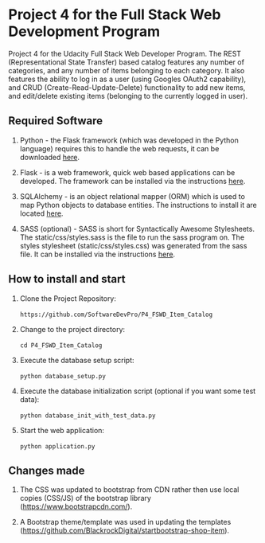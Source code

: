 
# Project 4 for the Full Stack Web Development Program

Project 4 for the Udacity Full Stack Web Developer Program.  The REST (Representational State Transfer) based catalog features any number of categories, and any number of items belonging to each category.  It also features the ability to log in as a user (using Googles OAuth2 capability), and CRUD (Create-Read-Update-Delete) functionality to add new items, and edit/delete existing items (belonging to the currently logged in user).

## Required Software

1. Python - the Flask framework (which was developed in the Python language) requires this to handle the web requests, it can be downloaded [here](https://www.python.org/downloads/).

2. Flask - is a web framework, quick web based applications can be developed.  The framework can be installed via the instructions
[here](http://flask.pocoo.org/docs/0.12/installation/#installation).

3. SQLAlchemy - is an object relational mapper (ORM) which is used to map Python objects to database entities.  The instructions to install it are located [here](http://docs.sqlalchemy.org/en/latest/intro.html#installation).

4. SASS (optional) - SASS is short for Syntactically Awesome Stylesheets.  The static/css/styles.sass is the file to run the sass program on.  The styles stylesheet (static/css/styles.css) was generated from the sass file.  It can be installed via the instructions [here](http://sass-lang.com/install).

## How to install and start

1. Clone the Project Repository:<br /><br />```https://github.com/SoftwareDevPro/P4_FSWD_Item_Catalog```

2. Change to the project directory:<br /><br />```cd P4_FSWD_Item_Catalog```

3. Execute the database setup script:<br /><br />```python database_setup.py```

4. Execute the database initialization script (optional if you want some test data):<br /><br />```python database_init_with_test_data.py```

5. Start the web application:<br /><br />```python application.py```

## Changes made

1. The CSS was updated to bootstrap from CDN rather then use local copies (CSS/JS) of the bootstrap library (https://www.bootstrapcdn.com/).

2.  A Bootstrap theme/template was used in updating the templates (https://github.com/BlackrockDigital/startbootstrap-shop-item).
